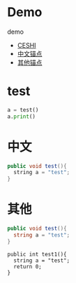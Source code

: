 # Demo
demo

* [CESHI](#showname)
* [中文锚点](#中文)
* [其他锚点](#test_local)


<a name="showname"></a>
# test
``` python
a = test()
a.print()
```

<a name="中文"></a>
# 中文
``` java
public void test(){
  string a = "test";
}

```
<a name="test_local"></a>
# 其他
``` c#
public void test(){
  string a = "test";
}
```

```
public int test1(){
  string a = "test";
  return 0;
}
```
